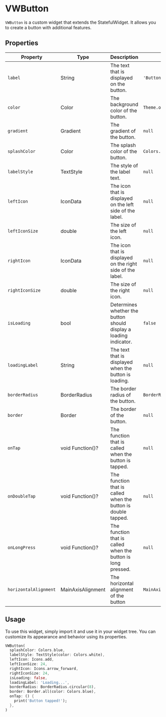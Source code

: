 # VWButton

`VWButton` is a custom widget that extends the StatefulWidget. It allows you to create a button with additional features.

## Properties

| Property              | Type              | Description                                                       | Default Value                            |
| --------------------- | ----------------- | ----------------------------------------------------------------- | ---------------------------------------- |
| `label`               | String            | The text that is displayed on the button.                         | `'Button'`                               |
| `color`               | Color             | The background color of the button.                               | `Theme.of(context).colorScheme.primary`  |
| `gradient`            | Gradient          | The gradient of the button.                                       | `null`                                   |
| `splashColor`         | Color             | The splash color of the button.                                   | `Colors.white`                           |
| `labelStyle`          | TextStyle         | The style of the label text.                                      | `null`                                   |
| `leftIcon`            | IconData          | The icon that is displayed on the left side of the label.         | `null`                                   |
| `leftIconSize`        | double            | The size of the left icon.                                        | `null`                                   |
| `rightIcon`           | IconData          | The icon that is displayed on the right side of the label.        | `null`                                   |
| `rightIconSize`       | double            | The size of the right icon.                                       | `null`                                   |
| `isLoading`           | bool              | Determines whether the button should display a loading indicator. | `false`                                  |
| `loadingLabel`        | String            | The text that is displayed when the button is loading.            | `null`                                   |
| `borderRadius`        | BorderRadius      | The border radius of the button.                                  | `BorderRadius.all(Radius.circular(100))` |
| `border`              | Border            | The border of the button.                                         | `null`                                   |
| `onTap`               | void Function()?  | The function that is called when the button is tapped.            | `null`                                   |
| `onDoubleTap`         | void Function()?  | The function that is called when the button is double tapped.     | `null`                                   |
| `onLongPress`         | void Function()?  | The function that is called when the button is long pressed.      | `null`                                   |
| `horizontalAlignment` | MainAxisAlignment | The horizontal alignment of the button                            | `MainAxisAlignment.center`               |

## Usage

To use this widget, simply import it and use it in your widget tree. You can customize its appearance and behavior using its properties.

```dart
VWButton(
  splashColor: Colors.blue,
  labelStyle: TextStyle(color: Colors.white),
  leftIcon: Icons.add,
  leftIconSize: 24,
  rightIcon: Icons.arrow_forward,
  rightIconSize: 24,
  isLoading: false,
  loadingLabel: 'Loading...',
  borderRadius: BorderRadius.circular(8),
  border: Border.all(color: Colors.blue),
  onTap: () {
    print('Button tapped!');
  },
)
```
